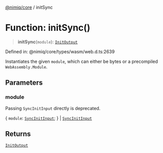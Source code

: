 [@nimiq/core](../globals.md) / initSync

# Function: initSync()

> **initSync**(`module`): [`InitOutput`](../interfaces/InitOutput.md)

Defined in: @nimiq/core/types/wasm/web.d.ts:2639

Instantiates the given `module`, which can either be bytes or
a precompiled `WebAssembly.Module`.

## Parameters

### module

Passing `SyncInitInput` directly is deprecated.

\{ `module`: [`SyncInitInput`](../type-aliases/SyncInitInput.md); \} | [`SyncInitInput`](../type-aliases/SyncInitInput.md)

## Returns

[`InitOutput`](../interfaces/InitOutput.md)
